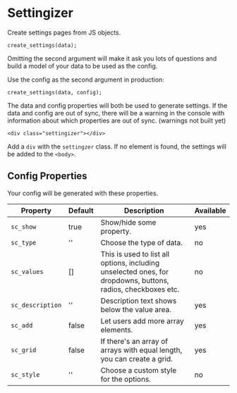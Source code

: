 # Settingizer
Create settings pages from JS objects.

`create_settings(data);`

Omitting the second argument will make it ask you lots of questions and build a model of your data to be used as the config.

Use the config as the second argument in production:

`create_settings(data, config);`

The data and config properties will both be used to generate settings. If the data and config are out of sync, there will be a warning in the console with information about which properties are out of sync. (warnings not built yet)

`<div class="settingizer"></div>`

Add a `div` with the `settingzer` class. If no element is found, the settings will be added to the `<body>`.

## Config Properties

Your config will be generated with these properties.

| Property | Default | Description | Available |
| --- | --- | --- | --- |
| `sc_show` | true | Show/hide some property. | yes |
| `sc_type` | '' | Choose the type of data. | no |
| `sc_values` | [] | This is used to list all options, including unselected ones, for dropdowns, buttons, radios, checkboxes etc. | no |
| `sc_description` | '' | Description text shows below the value area. | yes |
| `sc_add` | false | Let users add more array elements. | yes |
| `sc_grid` | false | If there's an array of arrays with equal length, you can create a grid. | yes |
| `sc_style` | '' | Choose a custom style for the options. | no |
